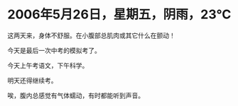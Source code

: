 # 2006年5月26日，星期五，阴雨，23℃
这两天来，身体不舒服。在小腹部总肌肉或其它什么在颤动！

今天是最后一次中考的模拟考了。

今天上午考语文，下午科学。

明天还得继续考。

唉，腹内总感觉有气体蠕动，有时都能听到声音。

